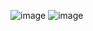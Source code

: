 ![image](https://github.com/user-attachments/assets/2790ca36-95c4-4c61-a876-1d26056354cd)
![image](https://github.com/user-attachments/assets/7c315dce-b595-4083-bd3d-431774cb19e9)
